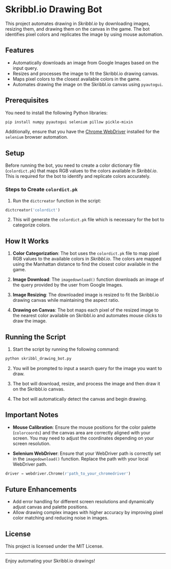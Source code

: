 # Skribbl.io Drawing Bot

This project automates drawing in *Skribbl.io* by downloading images, resizing them, and drawing them on the canvas in the game. The bot identifies pixel colors and replicates the image by using mouse automation.

## Features

- Automatically downloads an image from Google Images based on the input query.
- Resizes and processes the image to fit the Skribbl.io drawing canvas.
- Maps pixel colors to the closest available colors in the game.
- Automates drawing the image on the Skribbl.io canvas using `pyautogui`.

## Prerequisites

You need to install the following Python libraries:

```bash
pip install numpy pyautogui selenium pillow pickle-mixin
```

Additionally, ensure that you have the [Chrome WebDriver](https://chromedriver.chromium.org/downloads) installed for the `selenium` browser automation.

## Setup

Before running the bot, you need to create a color dictionary file (`colordict.pk`) that maps RGB values to the colors available in *Skribbl.io*. This is required for the bot to identify and replicate colors accurately.

### Steps to Create `colordict.pk`

1. Run the `dictcreator` function in the script:

```python
dictcreator('colordict')
```

2. This will generate the `colordict.pk` file which is necessary for the bot to categorize colors.

## How It Works

1. **Color Categorization**: The bot uses the `colordict.pk` file to map pixel RGB values to the available colors in *Skribbl.io*. The colors are mapped using the Manhattan distance to find the closest color available in the game.

2. **Image Download**: The `imagedownload()` function downloads an image of the query provided by the user from Google Images.

3. **Image Resizing**: The downloaded image is resized to fit the Skribbl.io drawing canvas while maintaining the aspect ratio.

4. **Drawing on Canvas**: The bot maps each pixel of the resized image to the nearest color available on Skribbl.io and automates mouse clicks to draw the image.

## Running the Script

1. Start the script by running the following command:

```bash
python skribbl_drawing_bot.py
```

2. You will be prompted to input a search query for the image you want to draw.

3. The bot will download, resize, and process the image and then draw it on the Skribbl.io canvas.

4. The bot will automatically detect the canvas and begin drawing.

## Important Notes

- **Mouse Calibration**: Ensure the mouse positions for the color palette (`colorcoords`) and the canvas area are correctly aligned with your screen. You may need to adjust the coordinates depending on your screen resolution.

- **Selenium WebDriver**: Ensure that your WebDriver path is correctly set in the `imagedownload()` function. Replace the path with your local WebDriver path.

```python
driver = webdriver.Chrome(r'path_to_your_chromedriver')
```

## Future Enhancements

- Add error handling for different screen resolutions and dynamically adjust canvas and palette positions.
- Allow drawing complex images with higher accuracy by improving pixel color matching and reducing noise in images.

## License

This project is licensed under the MIT License.

---

Enjoy automating your Skribbl.io drawings!
